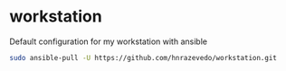 # workstation
Default configuration for my workstation with ansible

```sh
sudo ansible-pull -U https://github.com/hnrazevedo/workstation.git
```